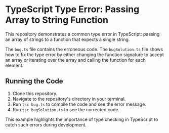 # TypeScript Type Error: Passing Array to String Function

This repository demonstrates a common type error in TypeScript: passing an array of strings to a function that expects a single string.

The `bug.ts` file contains the erroneous code. The `bugSolution.ts` file shows how to fix the type error by either changing the function signature to accept an array or iterating over the array and calling the function for each element. 

## Running the Code

1. Clone this repository.
2. Navigate to the repository's directory in your terminal.
3. Run `tsc bug.ts` to compile the code and see the error message.
4. Run `tsc bugSolution.ts` to see the corrected code. 

This example highlights the importance of type checking in TypeScript to catch such errors during development.